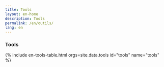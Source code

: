```yaml
---
title: Tools
layout: en-home
description: Tools
permalink: /en/outils/
lang: en
---
```


<section id="tools" class="bg-gray-light">
  <div class="container-lg p-responsive py-5 py-md-6 text-center">
    <h3 class="alt-h2 mb-4">Tools</h3>
    <div class="tools-grid" id="tools-grid">
      {% include en-tools-table.html orgs=site.data.tools id="tools" name="tools" %}
    </div>
  </div>
</section>
